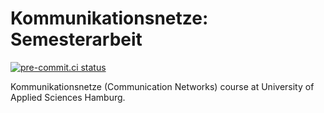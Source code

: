 # Kommunikationsnetze: Semesterarbeit

[![pre-commit.ci status](https://results.pre-commit.ci/badge/github/ChiefGokhlayeh/kn/main.svg)](https://results.pre-commit.ci/latest/github/ChiefGokhlayeh/kn/main)

Kommunikationsnetze (Communication Networks) course at University of Applied Sciences Hamburg.
